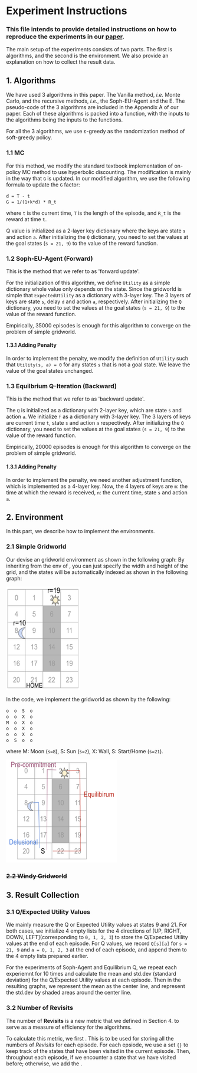 # Experiment Instructions
### This file intends to provide detailed instructions on how to reproduce the experiments in our [paper]().
The main setup of the experiments consists of two parts. The first is algorithms, and the second is the environment. We also provide an explanation on how to collect the result data.

## 1. Algorithms
We have used 3 algorithms in this paper. The Vanilla method, _i.e._ Monte Carlo, and the recursive methods, _i.e._, the Soph-EU-Agent and the E. The pseudo-code of the 3 algorithms are included in the Appendix A of our paper. Each of these algorithms is packed into a function, with the inputs to the algorithms being the inputs to the functions. 

For all the 3 algorithms, we use ε-greedy as the randomization method of soft-greedy policy.

### 1.1 MC
For this method, we modify the standard textbook implementation of on-policy MC method to use hyperbolic discounting. The modification is mainly in the way that `G` is updated. In our modified algorithm, we use the following formula to update the `G` factor: 
```
d = T - t
G = 1/(1+k*d) * R_t
```
where `t` is the current time, `T` is the length of the episode, and `R_t` is the reward at time `t`.

Q value is initialized as a 2-layer key dictionary where the keys are state `s` and action `a`. After initializing the `Q` dictionary, you need to set the values at the goal states (`s = 21, 9`) to the value of the reward function.

### 1.2 Soph-EU-Agent (Forward)
This is the method that we refer to as 'forward update'. 

For the initialization of this algorithm, we define `Utility` as a simple dictionary whole value only depends on the state. Since the gridworld is simple that 
`ExpectedUtility` as a dictionary with 3-layer key. The 3 layers of keys are state `s`, delay `d` and action `a`, respectively. After initializing the `Q` dictionary, you need to set the values at the goal states (`s = 21, 9`) to the value of the reward function.

Empirically, 35000 episodes is enough for this algorithm to converge on the problem of simple gridworld.

#### 1.3.1 Adding Penalty
In order to implement the penalty, we modify the definition of `Utility` such that `Utility(s, a) = 0` for any states `s` that is not a goal state. We leave the value of the goal states unchanged.


### 1.3 Equilbrium Q-Iteration (Backward)
This is the method that we refer to as 'backward update'. 

The `Q` is initialized as a dictionary with 2-layer key, which are state `s` and action `a`. We initialize `f` as a dictionary with 3-layer key. The 3 layers of keys are current time `t`, state `s` and action `a` respectively. After initializing the `Q` dictionary, you need to set the values at the goal states (`s = 21, 9`) to the value of the reward function.

Empirically, 20000 episodes is enough for this algorithm to converge on the problem of simple gridworld.

#### 1.3.1 Adding Penalty
In order to implement the penalty, we need another adjustment function, which is implemented as a 4-layer key. Now, the 4 layers of keys are `m`: the time at which the reward is received, `n`: the current time, state `s` and action `a`. 



## 2. Environment
In this part, we describe how to implement the environments.

### 2.1 Simple Gridworld
Our devise an gridworld environment as shown in the following graph:
By inheriting from the env of , you can just specify the width and height of the grid, and the states will be automatically indexed as shown in the following graph:

<div>
<img src="figs/envs/gridworld.png" width="200" height="280"/>
</div>

In the code, we implement the gridworld as shown by the following: 

    o  o  S  o
    o  o  X  o
    M  o  X  o
    o  o  X  o
    o  o  X  o
    o  S  o  o
    
 where M: Moon (`s=8`), S: Sun (`s=2`), X: Wall, S: Start/Home (`s=21`).

<div>
<img src="figs/envs/gridworld_with_traj.png" width="300" height="280"/>
</div>

### ~~2.2 Windy Gridworld~~





## 3. Result Collection

### 3.1 Q/Expected Utility Values
We mainly measure the Q or Expected Utility values at states 9 and 21. For both cases, we initialize 4 empty lists for the 4 directions of [UP, RIGHT, DOWN, LEFT](corresponding to `0, 1, 2, 3`) to store the Q/Expected Utility values at the end of each episode. For Q values, we record `Q[s][a]` for `s = 21, 9` and `a = 0, 1, 2, 3` at the end of each episode, and append them to the 4 empty lists prepared earlier.

For the experiments of Soph-Agent and Equilibrium Q, we repeat each experiemnt for 10 times and calculate the mean and std.dev (standard deviation) for the Q/Expected Utility values at each episode. Then in the resulting graphs, we represent the mean as the center line, and represent the std.dev by shaded areas around the center line.

### 3.2 Number of Revisits

The number of **Revisits** is a new metric that we defined in Section 4. to serve as a measure of efficiency for the algorithms.

To calculate this metric, we first . This is to be used for storing all the numbers of _Revisits_ for each episode. 
For each epsiode, we use a set `{}` to keep track of the states that have been visited in the current episode. Then, throughout each episode, if we encounter a state that we have visited before; otherwise, we add the .
